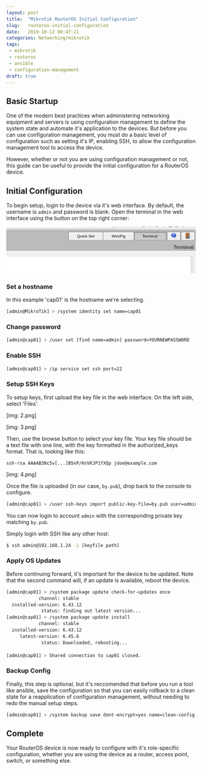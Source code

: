 ```yaml
---
layout: post
title:  "Mikrotik RouterOS Initial Configuration"
slug:   routeros-initial-configuration
date:   2019-10-12 08:47:21
categories: Networking/mikrotik
tags: 
 - mikrotik
 - routeros
 - ansible
 - configuration-management
draft: true
---
```


## Basic Startup
One of the modern best practices when administering networking equipment and servers is using configuration management to define the system state and automate
it's application to the devices. But before you can use configuration management, you must do a basic level of configuration such as setting it's IP, enabling 
SSH, to allow the configuration management tool to access the device.

However, whether or not you are using configuration management or not, this guide can be useful to provide the initial configuration for a RouterOS device.

## Initial Configuration

To begin setup, login to the device via it's web interface. By default, the username is `admin` and password is blank. Open the terminal in the web 
interface using the button on the top right corner:

[![Annotation of how to find terminal in web interface](2019-10-12-cap-ac-setup/1.png)](2019-10-12-cap-ac-setup/1.png)

### Set a hostname

In this example 'cap01' is the hostname we're selecting.

```bash
[admin@MikroTik] > /system identity set name=cap01
```

### Change password

```bash
[admin@cap01] > /user set [find name=admin] password=YOURNEWPASSWORD
```

### Enable SSH

```bash
[admin@cap01] > /ip service set ssh port=22
```

### Setup SSH Keys

To setup keys, first upload the key file in the web interface. On the left side, select 'Files'.

[img: 2.png]

[img: 3.png]

Then, use the browse button to select your key file. Your key file should be a text file with one line, with the
key formatted in the authorized_keys format. That is, looking like this:

```
ssh-rsa AAAAB3Nc5v[...]B5nP/KnVKJP1fXQp jdoe@example.com
```

[img: 4.png]

Once the file is uploaded (in our case, `by.pub`), drop back to the console to configure.

```bash
[admin@cap01] > /user ssh-keys import public-key-file=by.pub user=admin
```

You can now login to account `admin` with the corresponding private key matching `by.pub`.

Simply login with SSH like any other host:

```bash
$ ssh admin@192.168.1.24 -i [keyfile path]
```

### Apply OS Updates

Before continuing forward, it's important for the device to be updated. Note that the 
second command will, if an update is available, reboot the device.

```bash
[admin@cap01] > /system package update check-for-updates once
            channel: stable
  installed-version: 6.43.12
             status: finding out latest version...
[admin@cap01] > /system package update install
            channel: stable
  installed-version: 6.43.12
     latest-version: 6.45.6
             status: Downloaded, rebooting...

[admin@cap01] > Shared connection to cap01 closed.
```


### Backup Config

Finally, this step is optional, but it's reccomended that before you run a tool like ansible, save the configuration so that
you can easily rollback to a clean state for a reapplication of configuration management, without needing to redo the manual
setup steps.

```bash
[admin@cap01] > /system backup save dont-encrypt=yes name=clean-config-before-ansible
```

## Complete

Your RouterOS device is now ready to configure with it's role-specific configuration, whether you are using the device as a router,
access point, switch, or something else.
